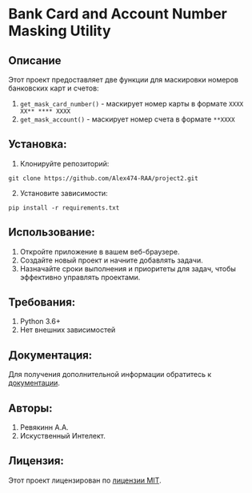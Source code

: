 # Bank Card and Account Number Masking Utility

## Описание

Этот проект предоставляет две функции для маскировки номеров банковских карт и счетов:

1. `get_mask_card_number()` - маскирует номер карты в формате `XXXX XX** **** XXXX`
2. `get_mask_account()` - маскирует номер счета в формате `**XXXX`

## Установка:

1. Клонируйте репозиторий:
```
git clone https://github.com/Alex474-RAA/project2.git
```
2. Установите зависимости:
```
pip install -r requirements.txt
```
## Использование:

1. Откройте приложение в вашем веб-браузере.
2. Создайте новый проект и начните добавлять задачи.
3. Назначайте сроки выполнения и приоритеты для задач, чтобы эффективно управлять проектами.

## Требования:
1. Python 3.6+
2. Нет внешних зависимостей

## Документация:

Для получения дополнительной информации обратитесь к [документации](docs/README.md).

## Авторы:
1. Ревякинн А.А.
2. Искуственный Интелект.

## Лицензия:

Этот проект лицензирован по [лицензии MIT](LICENSE).
